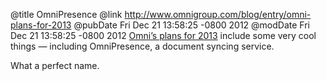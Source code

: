 @title OmniPresence
@link http://www.omnigroup.com/blog/entry/omni-plans-for-2013
@pubDate Fri Dec 21 13:58:25 -0800 2012
@modDate Fri Dec 21 13:58:25 -0800 2012
<a href="http://www.omnigroup.com/blog/entry/omni-plans-for-2013">Omni’s plans for 2013</a> include some very cool things — including OmniPresence, a document syncing service.

What a perfect name.
